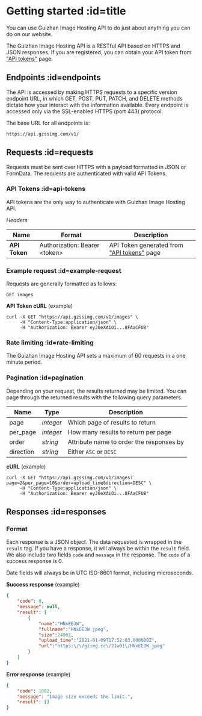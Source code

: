 # Getting started :id=title

You can use Guizhan Image Hosting API to do just about anything you can do on our website.

The Guizhan Image Hosting API is a RESTful API based on HTTPS and JSON responses. If you are registered, you can obtain your API token from ["API tokens"](https://www.gzssimg.com/app/my/tokens) page.

## Endpoints :id=endpoints

The API is accessed by making HTTPS requests to a specific version endpoint URL, in which GET, POST, PUT, PATCH, and DELETE methods dictate how your interact with the information available. Every endpoint is accessed only via the SSL-enabled HTTPS (port 443) protocol.

The base URL for all endpoints is:

```
https://api.gzssimg.com/v1/
```

## Requests :id=requests

Requests must be sent over HTTPS with a payload formatted in JSON or FormData. The requests are authenticated with valid API Tokens.

### API Tokens :id=api-tokens

API tokens are the only way to authenticate with Guizhan Image Hosting API.

*Headers*

|Name|Format|Description|
|-|-|-|
|**API Token**|Authorization: Bearer &lt;token&gt;|API Token generated from ["API tokens"](https://www.gzssimg.com/app/my/tokens) page|

### Example request :id=example-request

Requests are generally formatted as follows:

```
GET images
```

**API Token cURL** (example)

```
curl -X GET "https://api.gzssimg.com/v1/images" \
     -H "Content-Type:application/json" \
     -H "Authorization: Bearer eyJ0eXAiOi...8FAaCFU8"
```

### Rate limiting :id=rate-limiting

The Guizhan Image Hosting API sets a maximum of 60 requests in a one minute period.

### Pagination :id=pagination

Depending on your request, the results returned may be limited. You can page through the returned results with the following query parameters.

|Name|Type|Description|
|-|-|-|
|page|*integer*|Which page of results to return|
|per_page|*integer*|How many results to return per page|
|order|*string*|Attribute name to order the responses by|
|direction|*string*|Either `ASC` or `DESC`|

**cURL** (example)

```
curl -X GET "https://api.gzssimg.com/v1/images?page=2&per_page=10&order=upload_time&direction=DESC" \
     -H "Content-Type:application/json" \
     -H "Authorization: Bearer eyJ0eXAiOi...8FAaCFU8"
```

## Responses :id=responses

### Format

Each response is a JSON object. The data requested is wrapped in the `result` tag. If you have a response, it will always be within the `result` field. We also include two fields `code` and `message` in the response. The `code` of a success response is 0.

Date fields will always be in UTC ISO-8601 format, including microseconds.

**Success response** (example)

```json
{
    "code": 0,
    "message": null,
    "result": [
        {
            "name":"HNxEE3W",
            "fullname":"HNxEE3W.jpeg",
            "size":24902,
            "upload_time":"2021-01-09T17:52:03.000000Z",
            "url":"https:\/\/gzimg.cc\/21w01\/HNxEE3W.jpeg"
        }
    ]
}
```

**Error response** (example)

```json
{
    "code": 1002,
    "message": "Image size exceeds the limit.",
    "result": []
}
```
